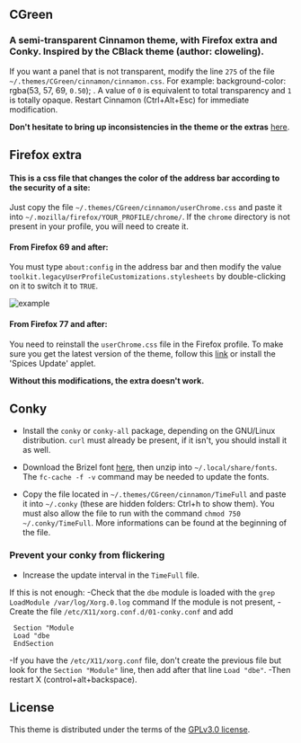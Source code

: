 ## CGreen

### A semi-transparent Cinnamon theme, with Firefox extra and Conky. Inspired by the CBlack theme (author: cloweling).
If you want a panel that is not transparent, modify the line `275` of the file `~/.themes/CGreen/cinnamon/cinnamon.css`.
For example: background-color: rgba(53, 57, 69, `0.50`); . A value of `0` is equivalent to total transparency and `1` is totally opaque. Restart Cinnamon (Ctrl+Alt+Esc) for immediate modification.

**Don't hesitate to bring up inconsistencies in the theme or the extras** [here](https://github.com/Bundy01/cinnamon-spices-themes/issues).


## Firefox extra

#### This is a css file that changes the color of the address bar according to the security of a site:
Just copy the file `~/.themes/CGreen/cinnamon/userChrome.css` and paste it into `~/.mozilla/firefox/YOUR_PROFILE/chrome/`. If the `chrome` directory is not present in your profile, you will need to create it.

#### From Firefox 69 and after:
You must type `about:config` in the address bar and then modify the value `toolkit.legacyUserProfileCustomizations.stylesheets` by double-clicking on it to switch it to `TRUE`.

![example](https://i.ibb.co/WtC5R3G/extra.png)

#### From Firefox 77 and after:
You need to reinstall the `userChrome.css` file in the Firefox profile. To make sure you get the latest version of the theme, follow this [link](https://cinnamon-spices.linuxmint.com/files/themes/CGreen.zip?) or install the 'Spices Update' applet.

**Without this modifications, the extra doesn't work.**


## Conky

* Install the `conky` or `conky-all` package, depending on the GNU/Linux distribution. `curl` must already be present, if it isn't, you should install it as well.

* Download the Brizel font [here](https://dl.dafont.com/dl/?f=brizel), then unzip into `~/.local/share/fonts`. The `fc-cache -f -v` command may be needed to update the fonts.

* Copy the file located in `~/.themes/CGreen/cinnamon/TimeFull` and paste it into `~/.conky` (these are hidden folders: Ctrl+h to show them). You must also allow the file to run with the command `chmod 750 ~/.conky/TimeFull`. More informations can be found at the beginning of the file.

### Prevent your conky from flickering
- Increase the update interval in the `TimeFull` file.

If this is not enough:
-Check that the `dbe` module is loaded with the `grep LoadModule /var/log/Xorg.0.log` command
If the module is not present,
-Create the file `/etc/X11/xorg.conf.d/01-conky.conf` and add

```
 Section "Module
 Load "dbe
 EndSection
```
-If you have the `/etc/X11/xorg.conf` file, don't create the previous file but look for the `Section "Module"` line, then add after that line `Load "dbe"`. 
-Then restart X (control+alt+backspace).


## License

This theme is distributed under the terms of the [GPLv3.0 license](https://raw.githubusercontent.com/linuxmint/cinnamon-spices-themes/master/CGreen/LICENCE).
